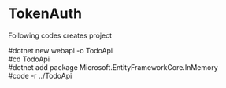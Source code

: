 # TokenAuth
Following codes creates project <br>

#dotnet new webapi -o TodoApi<br>
#cd TodoApi<br>
#dotnet add package Microsoft.EntityFrameworkCore.InMemory<br>
#code -r ../TodoApi<br>

